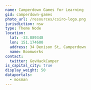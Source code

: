 ```yaml
---
name: Camperdown Games for Learning
gid: camperdown-games
photo_url: /resources/csiro-logo.png
jurisdiction: nsw
type: Theme Node
location:
  lat: -33.889348
  lon: 151.174600
  address: 34 Denison St, Camperdown
  name: Boomworks
contact:
  twitter: GovHackCamper
is_capital_city: true
display_weight: 50
dataportals:
  - mosman
---
```


